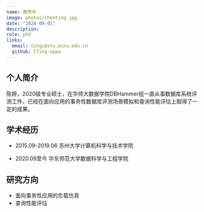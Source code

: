 ```yaml
---
name: 黄煦华
image: photos/chenting.jpg
date: "2024-09-01"
description: 
role: phd
links:
  email: tingc@stu.ecnu.edu.cn
  github: CTing-oppa
---
```


## 个人简介

陈婷，2020级专业硕士，在华师大数据学院DBHammer组一直从事数据库系统评测工作，已经在面向应用的事务性数据库评测场景模拟和查询性能评估上取得了一定的成果。

## 学术经历

* 2015.09-2019.06 苏州大学计算机科学与技术学院

* 2020.09至今 华东师范大学数据科学与工程学院

## 研究方向

* 面向事务性应用的负载仿真
* 查询性能评估